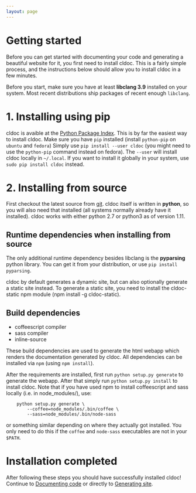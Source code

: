 ```yaml
---
layout: page
---
```


# Getting started
Before you can get started with documenting your code and generating a beautiful
website for it, you first need to install cldoc. This is a fairly simple process,
and the instructions below should allow you to install cldoc in a few minutes.

Before you start, make sure you have at least **libclang 3.9**
installed on your system. Most recent distributions ship packages of recent
enough `libclang`.

# 1. Installing using pip
cldoc is avaible at the [Python Package Index](http://pypi.python.org/pypi/cldoc/).
This is by far the easiest way to install cldoc. Make sure you have `pip`
installed (install `python-pip` on `ubuntu` and `fedora`) Simply use
`pip install --user cldoc` (you might need to use the `python-pip` command instead
on fedora). The `--user` will install cldoc locally in `~/.local`. If you want
to install it globally in your system, use `sudo pip install cldoc` instead.

# 2. Installing from source
First checkout the latest source from [git](https://github.com/jessevdk/cldoc).
cldoc itself is written in **python**, so you will also need that installed (all
systems normally already have it installed). cldoc works with either python 2.7
or python3 as of version 1.11.

## Runtime dependencies when installing from source
The only additional runtime dependency besides libclang is the **pyparsing**
python library. You can get it from your distribution, or use
`pip install pyparsing`.

cldoc by default generates a dynamic site, but can also optionally generate a
static site instead. To generate a static site, you need to install the cldoc-static
npm module (npm install -g cldoc-static).

## Build dependencies
* coffeescript compiler
* sass compiler
* inline-source

These build dependencies are used to generate the html webapp which renders
the documentation generated by cldoc. All dependencies can be installed via
`npm` (using `npm install`).

After the requirements are installed, first run `python setup.py generate` to
generate the webapp. After that simply run `python setup.py install` to
install cldoc. Note that if you have used npm to install coffeescript and
sass locally (i.e. in node_modules/), use:

```
    python setup.py generate \
        --coffee=node_modules/.bin/coffee \
        --sass=node_modules/.bin/node-sass
```

or something similar depending on where they actually got installed. You only
need to do this if the `coffee` and `node-sass` executables are not in
your `$PATH`.

# Installation completed
After following these steps you should have successfully installed cldoc!
Continue to [Documenting code](documenting.html) or directly to
[Generating site](generating.html).

